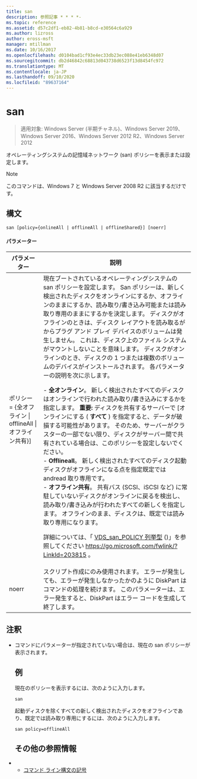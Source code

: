 ```yaml
---
title: san
description: 参照記事 * * * *-
ms.topic: reference
ms.assetid: d57c2df1-eb82-4b81-b8cd-e30564c6a929
ms.author: lizross
author: eross-msft
manager: mtillman
ms.date: 10/16/2017
ms.openlocfilehash: d0104bad1cf93e4ec33db23ec088e41eb6348d07
ms.sourcegitcommit: db2d46842c68813d043738d6523f13d8454fc972
ms.translationtype: MT
ms.contentlocale: ja-JP
ms.lasthandoff: 09/10/2020
ms.locfileid: "89637164"
---
```

# <a name="san"></a>san

> 適用対象: Windows Server (半期チャネル)、Windows Server 2019、Windows Server 2016、Windows Server 2012 R2、Windows Server 2012

オペレーティングシステムの記憶域ネットワーク (san) ポリシーを表示または設定します。
> [!NOTE]
> このコマンドは、Windows 7 と Windows Server 2008 R2 に該当するだけです。

## <a name="syntax"></a>構文
```
san [policy={onlineAll | offlineAll | offlineShared}] [noerr]
```
#### <a name="parameters"></a>パラメーター

|                          パラメーター                           |                                                                                                                                                                                                                                                                                                                                                                                                                                                                                                                                                                                                                                                                                                           説明                                                                                                                                                                                                                                                                                                                                                                                                                                                                                                                                                                                                                                                                                                            |
|--------------------------------------------------------------|----------------------------------------------------------------------------------------------------------------------------------------------------------------------------------------------------------------------------------------------------------------------------------------------------------------------------------------------------------------------------------------------------------------------------------------------------------------------------------------------------------------------------------------------------------------------------------------------------------------------------------------------------------------------------------------------------------------------------------------------------------------------------------------------------------------------------------------------------------------------------------------------------------------------------------------------------------------------------------------------------------------------------------------------------------------------------------------------------------------------------------------------------------------------------------------------------------------------------------------------------------------------------------------------------------------------------------------------------------------------------------------------------------------------------------|
| ポリシー = {全オフライン &#124; offlineAll &#124; オフライン共有}] | 現在ブートされているオペレーティングシステムの san ポリシーを設定します。 San ポリシーは、新しく検出されたディスクをオンラインにするか、オフラインのままにするか、読み取り/書き込み可能または読み取り専用のままにするかを決定します。 ディスクがオフラインのときは、ディスク レイアウトを読み取るがからプラグ アンド プレイ デバイスのボリュームは発生しません。 これは、ディスク上のファイル システムがマウントしないことを意味します。 ディスクがオンラインのとき、ディスクの 1 つまたは複数のボリュームのデバイスがインストールされます。 各パラメーターの説明を次に示します。<p>-   **全オンライン**。 新しく検出されたすべてのディスクはオンラインで行われた読み取り/書き込みにするかを指定します。 **重要:**     ディスクを共有するサーバーで [オンラインにする ( **すべて** ) を指定すると、データが破損する可能性があります。 そのため、サーバーがクラスターの一部でない限り、ディスクがサーバー間で共有されている場合は、このポリシーを設定しないでください。<br />-   **Offlineall**。 新しく検出されたすべてのディスク起動ディスクがオフラインになる点を指定既定では andread 取り専用です。<br />-   **オフライン共有**。 共有バス (SCSI、iSCSI など) に常駐していないディスクがオンラインに戻るを検出し、読み取り/書き込みが行われたすべての新しくを指定します。 オフラインのまま、ディスクは、既定では読み取り専用になります。<p>詳細については、「 [VDS_san_POLICY 列挙型](https://go.microsoft.com/fwlink/?LinkId=203815) ()」を参照してください <https://go.microsoft.com/fwlink/?LinkId=203815> 。 |
|                            noerr                             |                                                                                                                                                                                                                                                                                                                                                                                                                                                                                                                                                                                                            スクリプト作成にのみ使用されます。 エラーが発生しても、エラーが発生しなかったかのように DiskPart はコマンドの処理を続けます。 このパラメーターは、エラー発生すると、DiskPart はエラー コードを生成して終了します。                                                                                                                                                                                                                                                                                                                                                                                                                                                                                                                                                                                                             |

## <a name="remarks"></a>注釈
- コマンドにパラメーターが指定されていない場合は、現在の san ポリシーが表示されます。
  ## <a name="examples"></a>例
  現在のポリシーを表示するには、次のように入力します。
  ```
  san
  ```
  起動ディスクを除くすべての新しく検出されたディスクをオフラインであり、既定では読み取り専用にするには、次のように入力します。
  ```
  san policy=offlineAll
  ```
  ## <a name="additional-references"></a>その他の参照情報
- - [コマンド ライン構文の記号](command-line-syntax-key.md)
